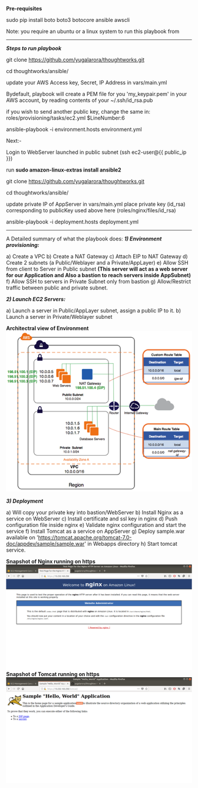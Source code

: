 **Pre-requisites**

sudo pip install boto boto3 botocore ansible awscli

Note: you require an ubuntu or a linux system to run this playbook from

-------------------------------------------------------

***Steps to run playbook***

git clone https://github.com/yugalarora/thoughtworks.git

cd thoughtworks/ansible/

update your AWS Access key, Secret, IP Address in vars/main.yml

Bydefault, playbook will create a PEM file for you 'my_keypair.pem' in your AWS account, by reading contents of your ~/.ssh/id_rsa.pub

if you wish to send another public key, change the same in:
roles/provisioning/tasks/ec2.yml $LineNumber:6

ansible-playbook -i environment.hosts environment.yml

Next:-

Login to WebServer launched in public subnet (ssh ec2-user@{{ public_ip }})

run **sudo amazon-linux-extras install ansible2**

git clone https://github.com/yugalarora/thoughtworks.git

cd thoughtworks/ansible/

update private IP of AppServer in vars/main.yml
place private key (id_rsa) corresponding to publicKey used above here (roles/nginx/files/id_rsa)

ansible-playbook -i deployment.hosts deployment.yml

-------------------------------------------------------
A Detailed summary of what the playbook does:
***1) Environment provisioning:***

a) Create a VPC
b) Create a NAT Gateway
c) Attach EIP to NAT Gateway
d) Create 2 subnets (a Public/Weblayer and a Private/AppLayer)
e) Allow SSH from client to Server in Public subnet
**(This server will act as a web server for our Application and Also a bastion to reach servers inside AppSubnet)**
f) Allow SSH to servers in Private Subnet only from bastion
g) Allow/Restrict traffic between public and private subnet.

***2) Launch EC2 Servers:***

a) Launch a server in Public/AppLayer subnet, assign a public IP to it.
b) Launch a server in Private/Weblayer subnet

**Architectral view of Environment**
![alt text](aws.png "VPC architectral view")

***3) Deployment***

a) Will copy your private key into bastion/WebServer
b) Install Nginx as a service on WebServer
c) Install certificate and ssl key in nginx
d) Push configuration file inside nginx
e) Validate nginx configuration and start the service
f) Install Tomcat as a service on AppServer
g) Deploy sample.war available on 'https://tomcat.apache.org/tomcat-7.0-doc/appdev/sample/sample.war'
 in Webapps directory
h) Start tomcat service.

**Snapshot of Nginx running on https**
![alt text](Nginx.png "Nginx home page")
**Snapshot of Tomcat running on https**
![alt text](Tomcat.png "Tomcat sample webapp homepage")
